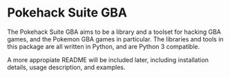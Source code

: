 Pokehack Suite GBA
==================
The Pokehack Suite GBA aims to be a library and a toolset for hacking GBA games,
and the Pokemon GBA games in particular. The libraries and tools in this package
are all written in Python, and are Python 3 compatible.

A more appropiate README will be included later, including installation details,
usage description, and examples.

